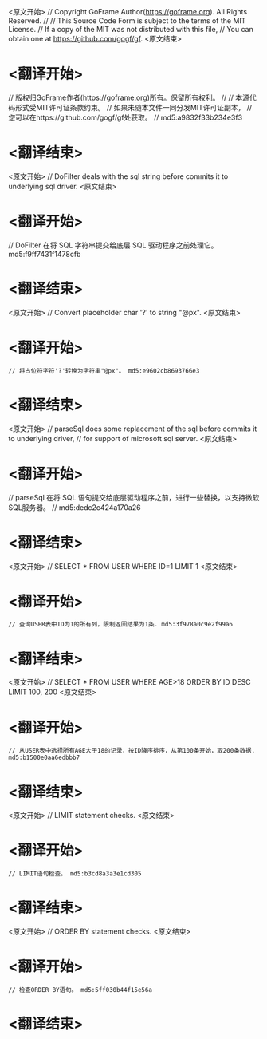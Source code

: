 
<原文开始>
// Copyright GoFrame Author(https://goframe.org). All Rights Reserved.
//
// This Source Code Form is subject to the terms of the MIT License.
// If a copy of the MIT was not distributed with this file,
// You can obtain one at https://github.com/gogf/gf.
<原文结束>

# <翻译开始>
// 版权归GoFrame作者(https://goframe.org)所有。保留所有权利。
//
// 本源代码形式受MIT许可证条款约束。
// 如果未随本文件一同分发MIT许可证副本，
// 您可以在https://github.com/gogf/gf处获取。
// md5:a9832f33b234e3f3
# <翻译结束>


<原文开始>
// DoFilter deals with the sql string before commits it to underlying sql driver.
<原文结束>

# <翻译开始>
// DoFilter 在将 SQL 字符串提交给底层 SQL 驱动程序之前处理它。 md5:f9ff7431f1478cfb
# <翻译结束>


<原文开始>
// Convert placeholder char '?' to string "@px".
<原文结束>

# <翻译开始>
	// 将占位符字符'?'转换为字符串"@px"。 md5:e9602cb8693766e3
# <翻译结束>


<原文开始>
// parseSql does some replacement of the sql before commits it to underlying driver,
// for support of microsoft sql server.
<原文结束>

# <翻译开始>
// parseSql 在将 SQL 语句提交给底层驱动程序之前，进行一些替换，以支持微软SQL服务器。
// md5:dedc2c424a170a26
# <翻译结束>


<原文开始>
// SELECT * FROM USER WHERE ID=1 LIMIT 1
<原文结束>

# <翻译开始>
	// 查询USER表中ID为1的所有列，限制返回结果为1条. md5:3f978a0c9e2f99a6
# <翻译结束>


<原文开始>
// SELECT * FROM USER WHERE AGE>18 ORDER BY ID DESC LIMIT 100, 200
<原文结束>

# <翻译开始>
	// 从USER表中选择所有AGE大于18的记录，按ID降序排序，从第100条开始，取200条数据. md5:b1500e0aa6edbbb7
# <翻译结束>


<原文开始>
// LIMIT statement checks.
<原文结束>

# <翻译开始>
	// LIMIT语句检查。 md5:b3cd8a3a3e1cd305
# <翻译结束>


<原文开始>
// ORDER BY statement checks.
<原文结束>

# <翻译开始>
	// 检查ORDER BY语句。 md5:5ff030b44f15e56a
# <翻译结束>

